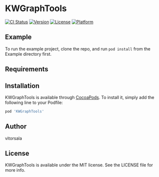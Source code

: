 # KWGraphTools

[![CI Status](https://img.shields.io/travis/vitorsala/KWGraphTools.svg?style=flat)](https://travis-ci.org/vitorsala/KWGraphTools)
[![Version](https://img.shields.io/cocoapods/v/KWGraphTools.svg?style=flat)](https://cocoapods.org/pods/KWGraphTools)
[![License](https://img.shields.io/cocoapods/l/KWGraphTools.svg?style=flat)](https://cocoapods.org/pods/KWGraphTools)
[![Platform](https://img.shields.io/cocoapods/p/KWGraphTools.svg?style=flat)](https://cocoapods.org/pods/KWGraphTools)

## Example

To run the example project, clone the repo, and run `pod install` from the Example directory first.

## Requirements

## Installation

KWGraphTools is available through [CocoaPods](https://cocoapods.org). To install
it, simply add the following line to your Podfile:

```ruby
pod 'KWGraphTools'
```

## Author

vitorsala

## License

KWGraphTools is available under the MIT license. See the LICENSE file for more info.
